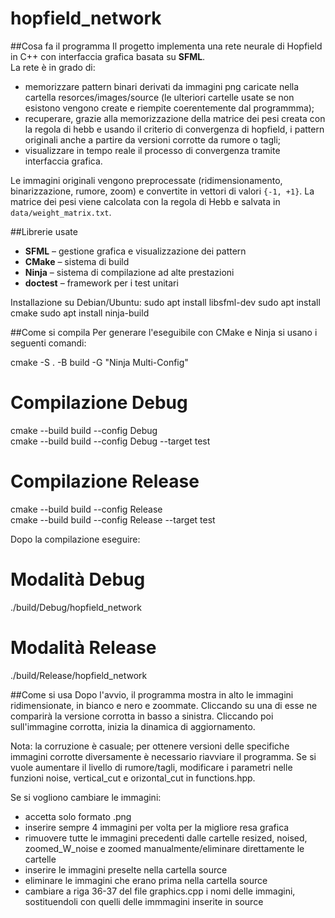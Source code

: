# hopfield_network

##Cosa fa il programma
Il progetto implementa una rete neurale di Hopfield in C++ con interfaccia grafica basata su **SFML**.  
La rete è in grado di:
- memorizzare pattern binari derivati da immagini png caricate nella cartella resorces/images/source (le ulteriori cartelle usate se non esistono vengono create e riempite coerentemente dal programmma);
- recuperare, grazie alla memorizzazione della matrice dei pesi creata con la regola di hebb e usando il criterio di convergenza di hopfield, i pattern originali anche a partire da versioni corrotte da rumore o tagli;
- visualizzare in tempo reale il processo di convergenza tramite interfaccia grafica.

Le immagini originali vengono preprocessate (ridimensionamento, binarizzazione, rumore, zoom) e convertite in vettori di valori `{-1, +1}`. La matrice dei pesi viene calcolata con la regola di Hebb e salvata in `data/weight_matrix.txt`.

##Librerie usate
- **SFML** – gestione grafica e visualizzazione dei pattern  
- **CMake** – sistema di build  
- **Ninja** – sistema di compilazione ad alte prestazioni  
- **doctest** – framework per i test unitari  

Installazione su Debian/Ubuntu:
sudo apt install libsfml-dev
sudo apt install cmake
sudo apt install ninja-build

##Come si compila
Per generare l'eseguibile con CMake e Ninja si usano i seguenti comandi:

cmake -S . -B build -G "Ninja Multi-Config"
# Compilazione Debug
cmake --build build --config Debug       
cmake --build build --config Debug --target test
# Compilazione Release
cmake --build build --config Release     
cmake --build build --config Release --target test

Dopo la compilazione eseguire:
# Modalità Debug
./build/Debug/hopfield_network
# Modalità Release     
./build/Release/hopfield_network    

##Come si usa
Dopo l'avvio, il programma mostra in alto le immagini ridimensionate, in bianco e nero e zoommate.
Cliccando su una di esse ne comparirà la versione corrotta in basso a sinistra.
Cliccando poi sull'immagine corrotta, inizia la dinamica di aggiornamento.

Nota: la corruzione è casuale; per ottenere versioni delle specifiche immagini corrotte diversamente è necessario riavviare il programma.
Se si vuole aumentare il livello di rumore/tagli, modificare i parametri nelle funzioni noise, vertical_cut e orizontal_cut in functions.hpp.

Se si vogliono cambiare le immagini:
- accetta solo formato .png
- inserire sempre 4 immagini per volta per la migliore resa grafica
- rimuovere tutte le immagini precedenti dalle cartelle resized, noised, zoomed_W_noise e zoomed manualmente/eliminare direttamente le cartelle
- inserire le immagini preselte nella cartella source
- eliminare le immagini che erano prima nella cartella source
- cambiare a riga 36-37 del file graphics.cpp i nomi delle immagini, sostituendoli con quelli delle immmagini inserite in source
